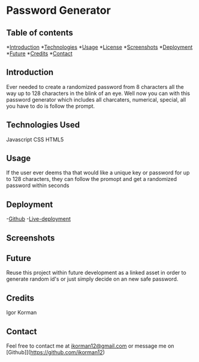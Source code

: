# Password Generator

## Table of contents
*[Introduction](#introduction)
*[Technologies](#technologies-used)
*[Usage](#usage)
*[License](#License)
*[Screenshots](#Screenshots)
*[Deployment](#Deployment)
*[Future](#Future)
*[Credits](#Credits)
*[Contact](#contact)

## Introduction
Ever needed to create a randomized password from 8 characters all the way up to 128 characters in the blink of an eye. Well now you can with this password generator which includes all charcaters, numerical, special, all you have to do is follow the prompt.

## Technologies Used
Javascript
CSS
HTML5

## Usage
If the user ever deems tha that would like a unique key or password for up to 128 characters, they can follow the promopt and get a randomized password within seconds

## Deployment
-[Github](https://github.com/ikorman12/PasswordGen)
-[Live-deployment](https://ikorman12.github.io/PasswordGen/)

## Screenshots

## Future
Reuse this project within future development as a linked asset in order to generate random id's or just simply decide on an new safe password.

## Credits
Igor Korman

## Contact
Feel free to contact me at [ikorman12@gmail.com](ikorman12@gmail.com) or message me on [Github]](https://github.com/ikorman12)





